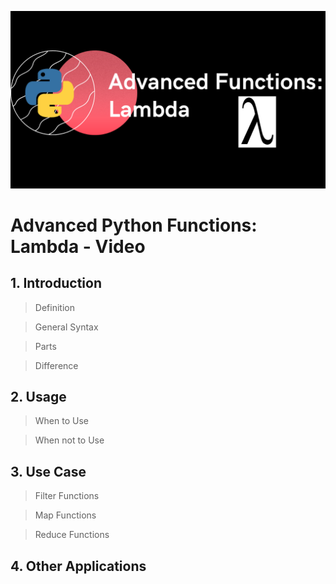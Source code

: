 [![Advanced Python Functions: Lambda (V)](Lambda-574-Thumbnail.png)](https://drive.google.com/file/d/10jVjCcxN67BbPKQPOxnIyuyTh_D7LT8Y/view?usp=sharing "Lambda Functions (Video)")

<h1>Advanced Python Functions: Lambda - Video</h1>
<h2>1. Introduction</h2>

> Definition

> General Syntax

> Parts

> Difference

<h2>2. Usage</h2>

> When to Use

> When not to Use

<h2>3. Use Case</h2>

> Filter Functions

> Map Functions

> Reduce Functions

<h2>4. Other Applications</h2>
